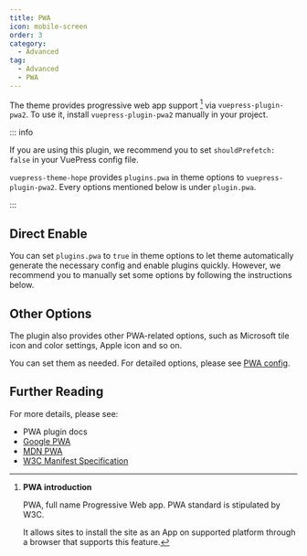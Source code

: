 ```yaml
---
title: PWA
icon: mobile-screen
order: 3
category:
  - Advanced
tag:
  - Advanced
  - PWA
---
```


The theme provides progressive web app support [^pwa-intro] via <ProjectLink name="pwa2">`vuepress-plugin-pwa2`</ProjectLink>. To use it, install `vuepress-plugin-pwa2` manually in your project.

::: info

If you are using this plugin, we recommend you to set `shouldPrefetch: false` in your VuePress config file.

`vuepress-theme-hope` provides `plugins.pwa` in theme options to `vuepress-plugin-pwa2`.
Every options mentioned below is under `plugin.pwa`.

:::

<!-- more -->

[^pwa-intro]: **PWA introduction**

    PWA, full name Progressive Web app. PWA standard is stipulated by W3C.

    It allows sites to install the site as an App on supported platform through a browser that supports this feature.

## Direct Enable <Badge text="Not recommended" type="warning" />

You can set `plugins.pwa` to `true` in theme options to let theme automatically generate the necessary config and enable plugins quickly. However, we recommend you to manually set some options by following the instructions below.

<!-- @include: @pwa/guide.md#intro -->

## Other Options

The plugin also provides other PWA-related options, such as Microsoft tile icon and color settings, Apple icon and so on.

You can set them as needed. For detailed options, please see [PWA config](../../config/plugins/pwa.md).

## Further Reading

For more details, please see:

- <ProjectLink name="pwa2">PWA plugin docs</ProjectLink>
- [Google PWA](https://web.dev/progressive-web-apps/)
- [MDN PWA](https://developer.mozilla.org/en-US/docs/Web/Progressive_web_apps)
- [W3C Manifest Specification](https://w3c.github.io/manifest/)
